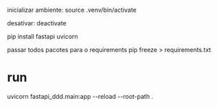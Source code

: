 

inicializar ambiente:
source .venv/bin/activate

desativar:
deactivate

pip install fastapi uvicorn


passar todos pacotes para o requirements
pip freeze > requirements.txt


# run
uvicorn fastapi_ddd.main:app --reload --root-path .